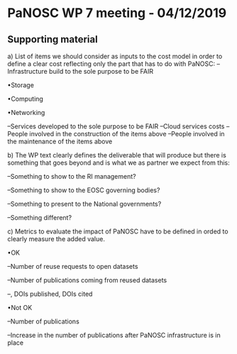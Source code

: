 PaNOSC WP 7 meeting - 04/12/2019
========================================================

Supporting material
------

a) List of items we should consider as inputs to the cost model in order to define a clear cost reflecting only the part that has to do with PaNOSC:
–Infrastructure build to the sole purpose to be FAIR

•Storage

•Computing

•Networking

–Services developed to the sole purpose to be FAIR
–Cloud services costs
–People involved in the construction of the items above
–People involved in the maintenance of the items above

b) The WP text clearly defines the deliverable that will produce but there is something that goes beyond and is what we as partner we expect from this:

–Something to show to the RI management?

–Something to show to the EOSC governing bodies?

–Something to present to the National governments?

–Something different?

c) Metrics to evaluate the impact of PaNOSC have to be defined in orded to clearly measure the added value.

•OK

–Number of reuse requests to open datasets

–Number of publications coming from reused datasets

–, DOIs published, DOIs cited

•Not OK

–Number of publications

–Increase in the number of publications after PaNOSC infrastructure is in place
